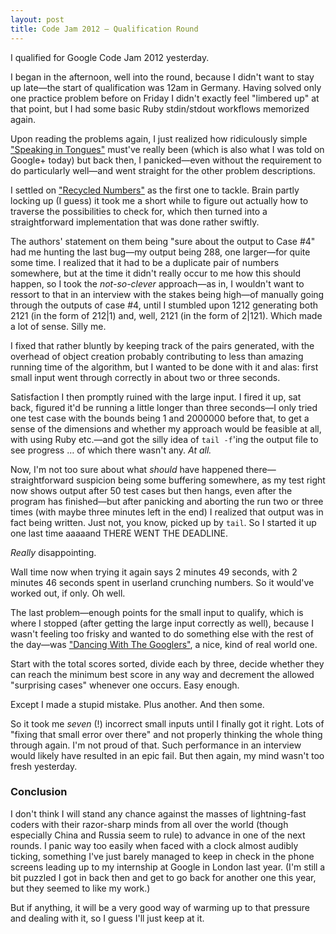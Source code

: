 ```yaml
---
layout: post
title: Code Jam 2012 – Qualification Round
---
```


I qualified for Google Code Jam 2012 yesterday.

I began in the afternoon, well into the round, because I didn't want to stay up
late—the start of qualification was 12am in Germany. Having solved only one
practice problem before on Friday I didn't exactly feel "limbered up" at that
point, but I had some basic Ruby stdin/stdout workflows memorized again.

Upon reading the problems again, I just realized how ridiculously simple
["Speaking in
Tongues"](http://code.google.com/codejam/contest/1460488/dashboard#s=p0)
must've really been (which is also what I was told on Google+ today) but back
then, I panicked—even without the requirement to do particularly well—and went
straight for the other problem descriptions.

I settled on ["Recycled
Numbers"](http://code.google.com/codejam/contest/1460488/dashboard#s=p2) as the
first one to tackle. Brain partly locking up (I guess) it took me a short while
to figure out actually how to traverse the possibilities to check for, which
then turned into a straightforward implementation that was done rather swiftly.

The authors' statement on them being "sure about the output to Case \#4" had me
hunting the last bug—my output being 288, one larger—for quite some time.
I realized that it had to be a duplicate pair of numbers somewhere, but at the
time it didn't really occur to me how this should happen, so I took the
*not-so-clever* approach—as in, I wouldn't want to ressort to that in an
interview with the stakes being high—of manually going through the outputs of
case \#4, until I stumbled upon 1212 generating both 2121 (in the form of
212|1) and, well, 2121 (in the form of 2|121). Which made a lot of sense. Silly
me.

I fixed that rather bluntly by keeping track of the pairs generated, with the
overhead of object creation probably contributing to less than amazing running
time of the algorithm, but I wanted to be done with it and alas: first small
input went through correctly in about two or three seconds.

Satisfaction I then promptly ruined with the large input. I fired it up, sat
back, figured it'd be running a little longer than three seconds—I only tried
one test case with the bounds being 1 and 2000000 before that, to get a sense
of the dimensions and whether my approach would be feasible at all, with using
Ruby etc.—and got the silly idea of `tail ‑f`'ing the output file to see
progress … of which there wasn't any. *At all.*

Now, I'm not too sure about what *should* have happened there—straightforward
suspicion being some buffering somewhere, as my test right now shows output
after 50 test cases but then hangs, even after the program has finished—but
after panicking and aborting the run two or three times (with maybe three
minutes left in the end) I realized that output was in fact being written. Just
not, you know, picked up by `tail`. So I started it up one last time aaaaand
THERE WENT THE DEADLINE.

*Really* disappointing.

Wall time now when trying it again says 2 minutes 49 seconds, with 2 minutes 46
seconds spent in userland crunching numbers. So it would've worked out, if
only. Oh well.

The last problem—enough points for the small input to qualify, which is where
I stopped (after getting the large input correctly as well), because I wasn't
feeling too frisky and wanted to do something else with the rest of the day—was
["Dancing With The
Googlers"](http://code.google.com/codejam/contest/1460488/dashboard#s=p1),
a nice, kind of real world one.

Start with the total scores sorted, divide each by three, decide whether they
can reach the minimum best score in any way and decrement the allowed
"surprising cases" whenever one occurs. Easy enough.

Except I made a stupid mistake. Plus another. And then some.

So it took me *seven* (!) incorrect small inputs until I finally got it right.
Lots of "fixing that small error over there" and not properly thinking the
whole thing through again. I'm not proud of that. Such performance in an
interview would likely have resulted in an epic fail. But then again, my mind
wasn't too fresh yesterday.

### Conclusion ###

I don't think I will stand any chance against the masses of lightning-fast
coders with their razor-sharp minds from all over the world (though especially
China and Russia seem to rule) to advance in one of the next rounds. I panic
way too easily when faced with a clock almost audibly ticking, something I've
just barely managed to keep in check in the phone screens leading up to my
internship at Google in London last year. (I'm still a bit puzzled I got in
back then and get to go back for another one this year, but they seemed to like
my work.)

But if anything, it will be a very good way of warming up to that pressure and
dealing with it, so I guess I'll just keep at it.

